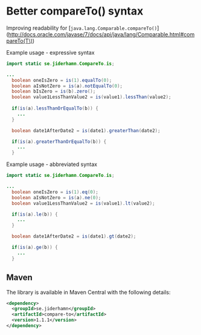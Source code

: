 # Better compareTo() syntax

Improving readability for [`java.lang.Comparable.compareTo()`](http://docs.oracle.com/javase/7/docs/api/java/lang/Comparable.html#compareTo(T\))

Example usage - expressive syntax 
```java
import static se.jiderhamn.CompareTo.is;

...
  boolean oneIsZero = is(1).equalTo(0);
  boolean aIsNotZero = is(a).notEqualTo(0);
  boolean bIsZero = is(b).zero();
  boolean value1LessThanValue2 = is(value1).lessThan(value2);
    
  if(is(a).lessThanOrEqualTo(b)) {
    ...
  }

  boolean date1AfterDate2 = is(date1).greaterThan(date2);

  if(is(a).greaterThanOrEqualTo(b)) {
    ...
  }
```

Example usage - abbreviated syntax 
```java
import static se.jiderhamn.CompareTo.is;

...
  boolean oneIsZero = is(1).eq(0);
  boolean aIsNotZero = is(a).ne(0);
  boolean value1LessThanValue2 = is(value1).lt(value2);

  if(is(a).le(b)) {
    ...
  }

  boolean date1AfterDate2 = is(date1).gt(date2);

  if(is(a).ge(b)) {
    ...
  }
```

## Maven

The library is available in Maven Central with the following details:
```xml
<dependency>
  <groupId>se.jiderhamn</groupId>
  <artifactId>compare-to</artifactId>
  <version>1.1.1</version>
</dependency>
```
